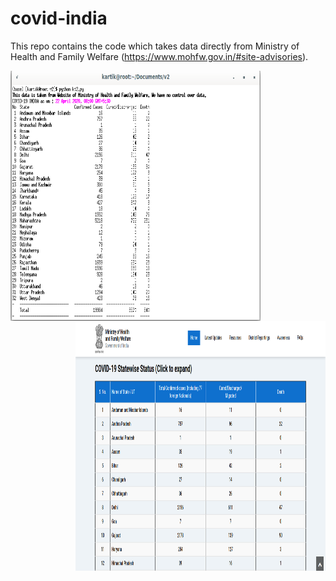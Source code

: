 # covid-india
This repo contains the code which takes data directly from  Ministry of Health and Family Welfare (https://www.mohfw.gov.in/#site-advisories).
<p>
  <img align=left height="400" width="400" src="https://github.com/Mrkartik/covid-india/blob/master/op.png" alt="Output">
  <img align=right height="400" width="400" src="https://github.com/Mrkartik/covid-india/blob/master/MoHFW%20%20%20Home.png" alt="Website page">
</p>
